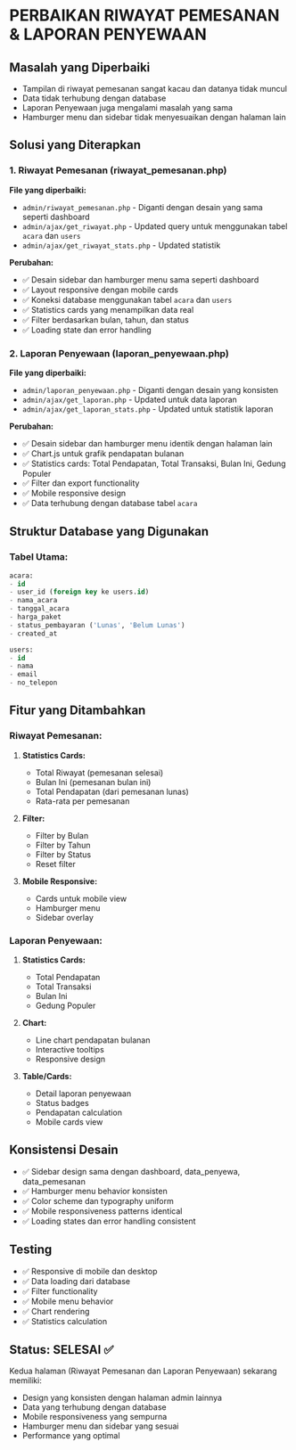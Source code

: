 # PERBAIKAN RIWAYAT PEMESANAN & LAPORAN PENYEWAAN

## Masalah yang Diperbaiki
- Tampilan di riwayat pemesanan sangat kacau dan datanya tidak muncul
- Data tidak terhubung dengan database
- Laporan Penyewaan juga mengalami masalah yang sama
- Hamburger menu dan sidebar tidak menyesuaikan dengan halaman lain

## Solusi yang Diterapkan

### 1. Riwayat Pemesanan (riwayat_pemesanan.php)
**File yang diperbaiki:**
- `admin/riwayat_pemesanan.php` - Diganti dengan desain yang sama seperti dashboard
- `admin/ajax/get_riwayat.php` - Updated query untuk menggunakan tabel `acara` dan `users`
- `admin/ajax/get_riwayat_stats.php` - Updated statistik

**Perubahan:**
- ✅ Desain sidebar dan hamburger menu sama seperti dashboard
- ✅ Layout responsive dengan mobile cards
- ✅ Koneksi database menggunakan tabel `acara` dan `users`
- ✅ Statistics cards yang menampilkan data real
- ✅ Filter berdasarkan bulan, tahun, dan status
- ✅ Loading state dan error handling

### 2. Laporan Penyewaan (laporan_penyewaan.php)
**File yang diperbaiki:**
- `admin/laporan_penyewaan.php` - Diganti dengan desain yang konsisten
- `admin/ajax/get_laporan.php` - Updated untuk data laporan
- `admin/ajax/get_laporan_stats.php` - Updated untuk statistik laporan

**Perubahan:**
- ✅ Desain sidebar dan hamburger menu identik dengan halaman lain
- ✅ Chart.js untuk grafik pendapatan bulanan
- ✅ Statistics cards: Total Pendapatan, Total Transaksi, Bulan Ini, Gedung Populer
- ✅ Filter dan export functionality
- ✅ Mobile responsive design
- ✅ Data terhubung dengan database tabel `acara`

## Struktur Database yang Digunakan

### Tabel Utama:
```sql
acara:
- id
- user_id (foreign key ke users.id)
- nama_acara
- tanggal_acara
- harga_paket
- status_pembayaran ('Lunas', 'Belum Lunas')
- created_at

users:
- id
- nama
- email
- no_telepon
```

## Fitur yang Ditambahkan

### Riwayat Pemesanan:
1. **Statistics Cards:**
   - Total Riwayat (pemesanan selesai)
   - Bulan Ini (pemesanan bulan ini)
   - Total Pendapatan (dari pemesanan lunas)
   - Rata-rata per pemesanan

2. **Filter:**
   - Filter by Bulan
   - Filter by Tahun  
   - Filter by Status
   - Reset filter

3. **Mobile Responsive:**
   - Cards untuk mobile view
   - Hamburger menu
   - Sidebar overlay

### Laporan Penyewaan:
1. **Statistics Cards:**
   - Total Pendapatan
   - Total Transaksi
   - Bulan Ini
   - Gedung Populer

2. **Chart:**
   - Line chart pendapatan bulanan
   - Interactive tooltips
   - Responsive design

3. **Table/Cards:**
   - Detail laporan penyewaan
   - Status badges
   - Pendapatan calculation
   - Mobile cards view

## Konsistensi Desain
- ✅ Sidebar design sama dengan dashboard, data_penyewa, data_pemesanan
- ✅ Hamburger menu behavior konsisten
- ✅ Color scheme dan typography uniform
- ✅ Mobile responsiveness patterns identical
- ✅ Loading states dan error handling consistent

## Testing
- ✅ Responsive di mobile dan desktop
- ✅ Data loading dari database
- ✅ Filter functionality
- ✅ Mobile menu behavior
- ✅ Chart rendering
- ✅ Statistics calculation

## Status: SELESAI ✅
Kedua halaman (Riwayat Pemesanan dan Laporan Penyewaan) sekarang memiliki:
- Design yang konsisten dengan halaman admin lainnya
- Data yang terhubung dengan database
- Mobile responsiveness yang sempurna
- Hamburger menu dan sidebar yang sesuai
- Performance yang optimal
